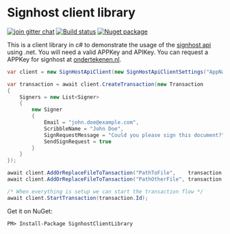 # Signhost client library
[![join gitter chat](https://badges.gitter.im/Join%20Chat.svg)](https://gitter.im/Evidos/signhost-api)
[![Build status](https://ci.appveyor.com/api/projects/status/696lddgivr6kkhsd/branch/master?svg=true)](https://ci.appveyor.com/project/MrJoe/signhostclientlibrary-xcr5f/branch/master)
[![Nuget package](https://img.shields.io/nuget/v/SignhostClientLibrary.svg)](https://www.nuget.org/Packages/SignhostClientLibrary)

This is a client library in c# to demonstrate the usage of the [signhost api](https://api.signhost.com/) using .net.
You will need a valid APPKey and APIKey.
You can request a APPKey for signhost at [ondertekenen.nl](https://www.ondertekenen.nl/api-proefversie/).

```c#
var client = new SignHostApiClient(new SignHostApiClientSettings("AppName appkey", "apikey"));

var transaction = await client.CreateTransaction(new Transaction
{
	Signers = new List<Signer>
	{
		new Signer
		{
			Email = "john.doe@example.com",
			ScribbleName = "John Doe",
			SignRequestMessage = "Could you please sign this document?",
			SendSignRequest = true
		}
	}
});

await client.AddOrReplaceFileToTansaction("PathToFile",    transaction.Id, "First document");
await client.AddOrReplaceFileToTansaction("PathOtherFile", transaction.Id, "General agreement");

/* When everything is setup we can start the transaction flow */
await client.StartTransaction(transaction.Id);

```

Get it on NuGet:

`PM> Install-Package SignhostClientLibrary`
